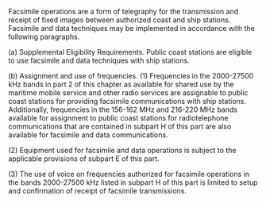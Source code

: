 Facsimile operations are a form of telegraphy for the transmission and receipt of fixed images between authorized coast and ship stations. Facsimile and data techniques may be implemented in accordance with the following paragraphs.

(a) Supplemental Eligibility Requirements. Public coast stations are eligible to use facsimile and data techniques with ship stations.

(b) Assignment and use of frequencies. (1) Frequencies in the 2000-27500 kHz bands in part 2 of this chapter as available for shared use by the maritime mobile service and other radio services are assignable to public coast stations for providing facsimile communications with ship stations. Additionally, frequencies in the 156-162 MHz and 216-220 MHz bands available for assignment to public coast stations for radiotelephone communications that are contained in subpart H of this part are also available for facsimile and data communications.

(2) Equipment used for facsimile and data operations is subject to the applicable provisions of subpart E of this part.

(3) The use of voice on frequencies authorized for facsimile operations in the bands 2000-27500 kHz listed in subpart H of this part is limited to setup and confirmation of receipt of facsimile transmissions.

